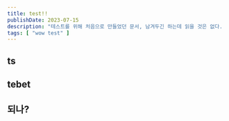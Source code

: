 ```yaml
---
title: test!!
publishDate: 2023-07-15
description: "테스트를 위해 처음으로 만들었던 문서, 남겨두긴 하는데 읽을 것은 없다. 설명란은 처음 gastby 때는 없었는데 astro오면서 만듬"
tags: [ "wow test" ]
---
```


## ts

## tebet

## 되나?
